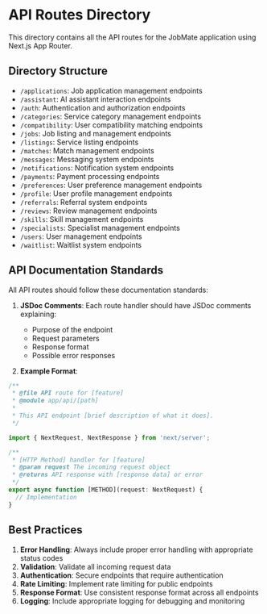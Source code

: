 # API Routes Directory

This directory contains all the API routes for the JobMate application using Next.js App Router.

## Directory Structure

- `/applications`: Job application management endpoints
- `/assistant`: AI assistant interaction endpoints
- `/auth`: Authentication and authorization endpoints
- `/categories`: Service category management endpoints
- `/compatibility`: User compatibility matching endpoints
- `/jobs`: Job listing and management endpoints
- `/listings`: Service listing endpoints
- `/matches`: Match management endpoints
- `/messages`: Messaging system endpoints
- `/notifications`: Notification system endpoints
- `/payments`: Payment processing endpoints
- `/preferences`: User preference management endpoints
- `/profile`: User profile management endpoints
- `/referrals`: Referral system endpoints
- `/reviews`: Review management endpoints
- `/skills`: Skill management endpoints
- `/specialists`: Specialist management endpoints
- `/users`: User management endpoints
- `/waitlist`: Waitlist system endpoints

## API Documentation Standards

All API routes should follow these documentation standards:

1. **JSDoc Comments**: Each route handler should have JSDoc comments explaining:
   - Purpose of the endpoint
   - Request parameters
   - Response format
   - Possible error responses

2. **Example Format**:
```typescript
/**
 * @file API route for [feature]
 * @module app/api/[path]
 * 
 * This API endpoint [brief description of what it does].
 */

import { NextRequest, NextResponse } from 'next/server';

/**
 * [HTTP Method] handler for [feature]
 * @param request The incoming request object
 * @returns API response with [response data] or error
 */
export async function [METHOD](request: NextRequest) {
  // Implementation
}
```

## Best Practices

1. **Error Handling**: Always include proper error handling with appropriate status codes
2. **Validation**: Validate all incoming request data
3. **Authentication**: Secure endpoints that require authentication
4. **Rate Limiting**: Implement rate limiting for public endpoints
5. **Response Format**: Use consistent response format across all endpoints
6. **Logging**: Include appropriate logging for debugging and monitoring
